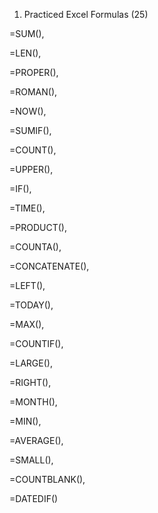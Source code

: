 1. Practiced Excel Formulas (25)

=SUM(),

=LEN(),

=PROPER(),

=ROMAN(),

=NOW(),

=SUMIF(),

=COUNT(),

=UPPER(),

=IF(),

=TIME(),

=PRODUCT(),

=COUNTA(),

=CONCATENATE(),

=LEFT(),

=TODAY(),

=MAX(),

=COUNTIF(),

=LARGE(),

=RIGHT(),

=MONTH(),

=MIN(),

=AVERAGE(),

=SMALL(),

=COUNTBLANK(),

=DATEDIF()
